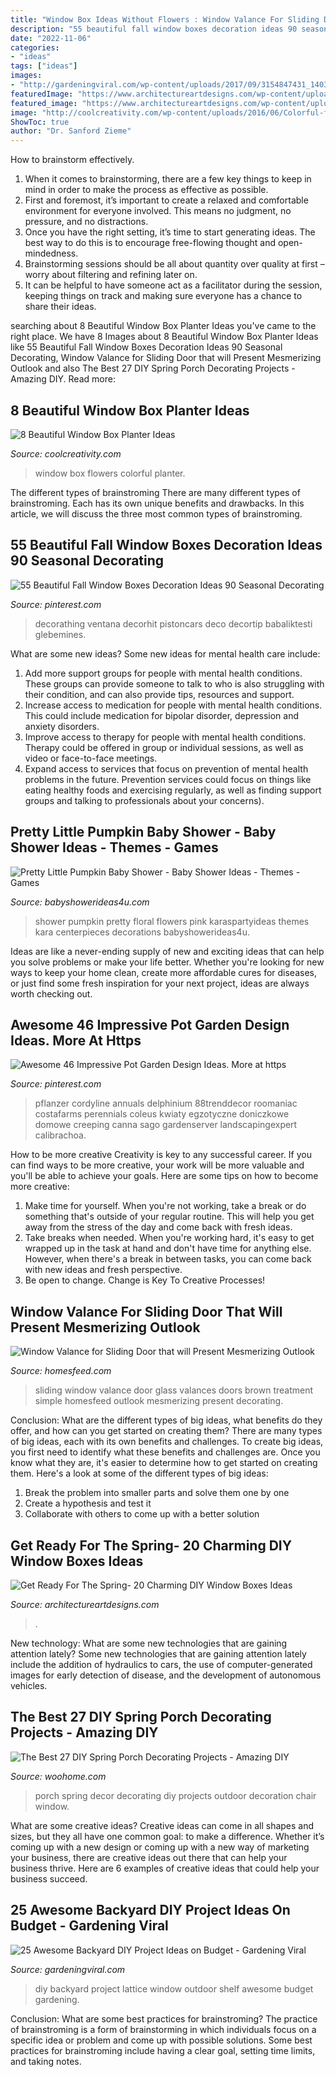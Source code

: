 ```yaml
---
title: "Window Box Ideas Without Flowers : Window Valance For Sliding Door That Will Present Mesmerizing Outlook"
description: "55 beautiful fall window boxes decoration ideas 90 seasonal decorating"
date: "2022-11-06"
categories:
- "ideas"
tags: ["ideas"]
images:
- "http://gardeningviral.com/wp-content/uploads/2017/09/3154847431_1403837974.jpg"
featuredImage: "https://www.architectureartdesigns.com/wp-content/uploads/2014/02/1611.jpg"
featured_image: "https://www.architectureartdesigns.com/wp-content/uploads/2014/02/1611.jpg"
image: "http://coolcreativity.com/wp-content/uploads/2016/06/Colorful-flowers-window-box.jpg"
ShowToc: true
author: "Dr. Sanford Zieme"
---
```



How to brainstorm effectively.
1. When it comes to brainstorming, there are a few key things to keep in mind in order to make the process as effective as possible. 
2. First and foremost, it’s important to create a relaxed and comfortable environment for everyone involved. This means no judgment, no pressure, and no distractions. 
3. Once you have the right setting, it’s time to start generating ideas. The best way to do this is to encourage free-flowing thought and open-mindedness. 
4. Brainstorming sessions should be all about quantity over quality at first – worry about filtering and refining later on. 
5. It can be helpful to have someone act as a facilitator during the session, keeping things on track and making sure everyone has a chance to share their ideas. 

	

		
searching about 8 Beautiful Window Box Planter Ideas you've came to the right place. We have 8 Images about 8 Beautiful Window Box Planter Ideas like 55 Beautiful Fall Window Boxes Decoration Ideas 90 Seasonal Decorating, Window Valance for Sliding Door that will Present Mesmerizing Outlook and also The Best 27 DIY Spring Porch Decorating Projects - Amazing DIY. Read more:
		
    
## 8 Beautiful Window Box Planter Ideas

<img loading=lazy src="http://coolcreativity.com/wp-content/uploads/2016/06/Colorful-flowers-window-box.jpg" onerror="this.onerror=null;this.src='https://tse4.mm.bing.net/th?id=OIP.lYRmSiV6RSLR_VlYRHV6mQHaHp&amp;pid=15.1';" alt="8 Beautiful Window Box Planter Ideas">

_Source: coolcreativity.com_

>window box flowers colorful planter. 

	

The different types of brainstroming
There are many different types of brainstroming. Each has its own unique benefits and drawbacks. In this article, we will discuss the three most common types of brainstroming.

    
## 55 Beautiful Fall Window Boxes Decoration Ideas 90 Seasonal Decorating

<img loading=lazy src="https://i.pinimg.com/736x/ea/ee/37/eaee37c58a8e8310f718cd207c6a01c1.jpg" onerror="this.onerror=null;this.src='https://tse2.mm.bing.net/th?id=OIP.fF8WXZ2qcvuFBEtp7JjoyAHaJ6&amp;pid=15.1';" alt="55 Beautiful Fall Window Boxes Decoration Ideas 90 Seasonal Decorating">

_Source: pinterest.com_

>decorathing ventana decorhit pistoncars deco decortip babaliktesti glebemines. 

	

What are some new ideas?
Some new ideas for mental health care include:
1. Add more support groups for people with mental health conditions. These groups can provide someone to talk to who is also struggling with their condition, and can also provide tips, resources and support.
2. Increase access to medication for people with mental health conditions. This could include medication for bipolar disorder, depression and anxiety disorders.
3. Improve access to therapy for people with mental health conditions. Therapy could be offered in group or individual sessions, as well as video or face-to-face meetings.
4. Expand access to services that focus on prevention of mental health problems in the future. Prevention services could focus on things like eating healthy foods and exercising regularly, as well as finding support groups and talking to professionals about your concerns).

    
## Pretty Little Pumpkin Baby Shower - Baby Shower Ideas - Themes - Games

<img loading=lazy src="https://babyshowerideas4u.com/wp-content/uploads/2018/03/Pretty-Little-Pumpkin-Baby-Shower-Light-Flowers.jpg" onerror="this.onerror=null;this.src='https://tse4.mm.bing.net/th?id=OIP.sqdlBjYD4nTrI9HDRVq2agHaJ3&amp;pid=15.1';" alt="Pretty Little Pumpkin Baby Shower - Baby Shower Ideas - Themes - Games">

_Source: babyshowerideas4u.com_

>shower pumpkin pretty floral flowers pink karaspartyideas themes kara centerpieces decorations babyshowerideas4u. 

	

Ideas are like a never-ending supply of new and exciting ideas that can help you solve problems or make your life better. Whether you're looking for new ways to keep your home clean, create more affordable cures for diseases, or just find some fresh inspiration for your next project, ideas are always worth checking out.

    
## Awesome 46 Impressive Pot Garden Design Ideas. More At Https

<img loading=lazy src="https://i.pinimg.com/736x/db/ae/3a/dbae3a84bb487310fb1e849986dfbda1.jpg" onerror="this.onerror=null;this.src='https://tse4.mm.bing.net/th?id=OIP.0C6YB2bpMNXXVR-wDKMXkAHaLH&amp;pid=15.1';" alt="Awesome 46 Impressive Pot Garden Design Ideas. More at https">

_Source: pinterest.com_

>pflanzer cordyline annuals delphinium 88trenddecor roomaniac costafarms perennials coleus kwiaty egzotyczne doniczkowe domowe creeping canna sago gardenserver landscapingexpert calibrachoa. 

	

How to be more creative
Creativity is key to any successful career. If you can find ways to be more creative, your work will be more valuable and you'll be able to achieve your goals. Here are some tips on how to become more creative: 
1. Make time for yourself. When you're not working, take a break or do something that's outside of your regular routine. This will help you get away from the stress of the day and come back with fresh ideas. 
2. Take breaks when needed. When you're working hard, it's easy to get wrapped up in the task at hand and don't have time for anything else. However, when there's a break in between tasks, you can come back with new ideas and fresh perspective. 
3. Be open to change. Change is Key To Creative Processes!

    
## Window Valance For Sliding Door That Will Present Mesmerizing Outlook

<img loading=lazy src="https://homesfeed.com/wp-content/uploads/2015/08/window-treatment-valances-for-sliding-glass-doors-in-brown-with-simple-design-decorated-in-the-living-room.jpg" onerror="this.onerror=null;this.src='https://tse1.mm.bing.net/th?id=OIP.cVXF-hidv8T05DQtjQVv7wHaFP&amp;pid=15.1';" alt="Window Valance for Sliding Door that will Present Mesmerizing Outlook">

_Source: homesfeed.com_

>sliding window valance door glass valances doors brown treatment simple homesfeed outlook mesmerizing present decorating. 

	

Conclusion: What are the different types of big ideas, what benefits do they offer, and how can you get started on creating them?
There are many types of big ideas, each with its own benefits and challenges. To create big ideas, you first need to identify what these benefits and challenges are. Once you know what they are, it's easier to determine how to get started on creating them. Here's a look at some of the different types of big ideas:
1. Break the problem into smaller parts and solve them one by one
2. Create a hypothesis and test it
3. Collaborate with others to come up with a better solution

    
## Get Ready For The Spring- 20 Charming DIY Window Boxes Ideas

<img loading=lazy src="https://www.architectureartdesigns.com/wp-content/uploads/2014/02/1611.jpg" onerror="this.onerror=null;this.src='https://tse4.mm.bing.net/th?id=OIP.g7CfDYvblFh0MHWhbYiFfgHaE7&amp;pid=15.1';" alt="Get Ready For The Spring- 20 Charming DIY Window Boxes Ideas">

_Source: architectureartdesigns.com_

>. 

	

New technology: What are some new technologies that are gaining attention lately?
Some new technologies that are gaining attention lately include the addition of hydraulics to cars, the use of computer-generated images for early detection of disease, and the development of autonomous vehicles.

    
## The Best 27 DIY Spring Porch Decorating Projects - Amazing DIY

<img loading=lazy src="http://www.woohome.com/wp-content/uploads/2018/03/spring-decoration-ideas-front-porch-13.jpg" onerror="this.onerror=null;this.src='https://tse3.mm.bing.net/th?id=OIP.pcyOyAaZIfxZYlVIW8sCngHaJ6&amp;pid=15.1';" alt="The Best 27 DIY Spring Porch Decorating Projects - Amazing DIY">

_Source: woohome.com_

>porch spring decor decorating diy projects outdoor decoration chair window. 

	

What are some creative ideas?
Creative ideas can come in all shapes and sizes, but they all have one common goal: to make a difference. Whether it’s coming up with a new design or coming up with a new way of marketing your business, there are creative ideas out there that can help your business thrive. Here are 6 examples of creative ideas that could help your business succeed.

    
## 25 Awesome Backyard DIY Project Ideas On Budget - Gardening Viral

<img loading=lazy src="http://gardeningviral.com/wp-content/uploads/2017/09/3154847431_1403837974.jpg" onerror="this.onerror=null;this.src='https://tse1.mm.bing.net/th?id=OIP.qFdIPyGSvrbr424a4DCc9wHaKG&amp;pid=15.1';" alt="25 Awesome Backyard DIY Project Ideas on Budget - Gardening Viral">

_Source: gardeningviral.com_

>diy backyard project lattice window outdoor shelf awesome budget gardening. 

	

Conclusion: What are some best practices for brainstroming?
The practice of brainstroming is a form of brainstorming in which individuals focus on a specific idea or problem and come up with possible solutions. Some best practices for brainstroming include having a clear goal, setting time limits, and taking notes.

